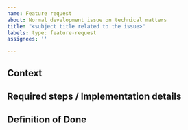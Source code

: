 ```yaml
---
name: Feature request
about: Normal development issue on technical matters
title: "<subject title related to the issue>"
labels: type: feature-request
assignees: ''

---
```


## Context

<!--- Provide some context why is this feature needed.
Does it build from an existing feature, does it enable an implementation of some other new feature? -->

## Required steps / Implementation details

<!--- Either provide a list of steps that are required for this feature and/or provide technical details on how this feature will be implemented. -->

## Definition of Done

<!--- Explicitly define conditions when this feature request is considered done, so it can be reviewed and validated. -->
